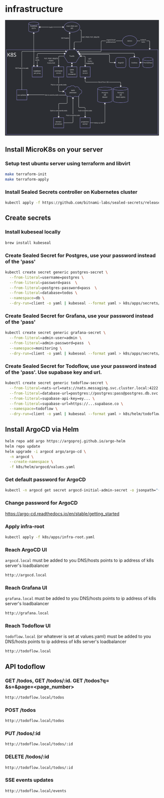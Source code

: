 # infrastructure

![Diag](./diag.png)

## Install MicroK8s on your server
### Setup test ubuntu server using terraform and libvirt
```bash
make terraform-init
make terraform-apply
```

### Install Sealed Secrets controller on Kubernetes cluster
```bash
kubectl apply -f https://github.com/bitnami-labs/sealed-secrets/releases/download/v0.29.0/controller.yaml
```

## Create secrets
### Install kubeseal locally
```bash
brew install kubeseal
```

### Create Sealed Secret for Postgres, use your password instead of the 'pass'
```bash
kubectl create secret generic postgres-secret \
  --from-literal=username=postgres \
  --from-literal=password=pass  \
  --from-literal=postgres-password=pass  \
  --from-literal=database=todos \
  --namespace=db \
  --dry-run=client -o yaml | kubeseal --format yaml > k8s/apps/secrets/postgres-sealedsecret.yaml
```

### Create Sealed Secret for Grafana, use your password instead of the 'pass'
```bash
kubectl create secret generic grafana-secret \
  --from-literal=admin-user=admin \
  --from-literal=admin-password=pass  \
  --namespace=monitoring \
  --dry-run=client -o yaml | kubeseal --format yaml > k8s/apps/secrets/grafana-sealedsecret.yaml
```

### Create Sealed Secret for Todoflow, use your password instead of the 'pass'. Use supabase key and url.
```bash
kubectl create secret generic todoflow-secret \
  --from-literal=nats-url=nats://nats.messaging.svc.cluster.local:4222 \
  --from-literal=database-url=postgres://postgres:pass@postgres.db.svc.cluster.local:5432/todos?sslmode=disable \
  --from-literal=supabase-api-key=ey... \
  --from-literal=supabase-url=https://...supabase.co \
  --namespace=todoflow \
  --dry-run=client -o yaml | kubeseal --format yaml > k8s/helm/todoflow/templates/sealedsecret.yaml
```


## Install ArgoCD via Helm
```bash
helm repo add argo https://argoproj.github.io/argo-helm
helm repo update
helm upgrade -i argocd argo/argo-cd \
  -n argocd \
  --create-namespace \
  -f k8s/helm/argocd/values.yaml
```

### Get default password for ArgoCD
```bash
kubectl -n argocd get secret argocd-initial-admin-secret -o jsonpath="{.data.password}" | base64 -d
```

### Change password for ArgoCD
  https://argo-cd.readthedocs.io/en/stable/getting_started


### Apply infra-root
```bash
kubectl apply -f k8s/apps/infra-root.yaml
```

### Reach ArgoCD UI
```argocd.local``` must be added to you DNS/hosts points to ip address of k8s server's loadbalancer
```bash
http://argocd.local
```

### Reach Grafana UI
```grafana.local``` must be added to you DNS/hosts points to ip address of k8s server's loadbalancer
```bash
http://grafana.local
```

### Reach Todoflow UI
```todoflow.local``` (or whatever is set at values.yaml) must be added to you DNS/hosts points to ip address of k8s server's loadbalancer
```bash
http://todoflow.local
```

## API todoflow
### GET /todos, GET /todos/:id. GET /todos?q=<search word>&s=<size>&page=<page_number>
```bash
http://todoflow.local/todos
```
### POST /todos
```bash
http://todoflow.local/todos
```
### PUT /todos/:id
```bash
http://todoflow.local/todos/:id
```
### DELETE /todos/:id
```bash
http://todoflow.local/todos/:id
```
### SSE events updates
```bash
http://todoflow.local/events
```
